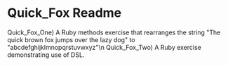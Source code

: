 # Quick_Fox Readme
Quick_Fox_One) A Ruby methods exercise that rearranges the string "The quick brown fox jumps over the lazy dog"
to "abcdefghijklmnopqrstuvwxyz"\n
Quick_Fox_Two) A Ruby exercise demonstrating use of DSL.
